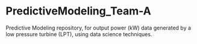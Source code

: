# PredictiveModeling_Team-A
Predictive Modeling repository, for output power (kW) data generated by a low pressure turbine (LPT), using data science techniques.
